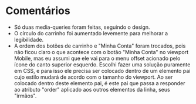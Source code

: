 # Comentários

- Só duas media-queries foram feitas, seguindo o design.
- O círculo do carrinho foi aumentado levemente para melhorar a legibilidade.
- A ordem dos botões de carrinho e "Minha Conta" foram trocados, pois não ficou claro o que acontece com o botão "Minha Conta" no viewport Mobile, mas eu assumi que ele vai para o menu offset acionado pelo ícone do canto superior esquerdo. Escolhi fazer uma solução puramente em CSS, e para isso ele precisa ser colocado dentro de um elemento pai cujo estilo mudará de acordo com o tamanho do viewport. Ao ser colocado dentro deste elemento pai, é este pai que passa a responder ao atributo "order" aplicado aos outros elementos da linha, seus "irmãos".